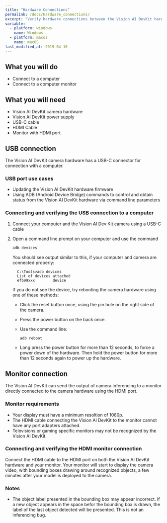 ```yaml
---
title: "Hardware Connections"
permalink: /docs/Hardware_connections/
excerpt: "Verify hardware connections between the Vision AI DevKit hardware and your computer."
variable:
  - platform: windows
    name: Windows
  - platform: macos
    name: macOS
last_modified_at: 2019-04-10
---
```


## What you will do

* Connect to a computer
* Connect to a computer monitor

## What you will need

* Vision AI DevKit camera hardware
* Vision AI DevKit power supply
* USB-C cable
* HDMI Cable
* Monitor with HDMI port

## USB connection

The Vision AI DevKit camera hardware has a USB-C connector for connection with a computer.

### USB port use cases

* Updating the Vision AI DevKit hardware firmware
* Using ADB (Android Device Bridge) commands to control and obtain status from the Vision AI DevKit hardware via command line parameters

### Connecting and verifying the USB connection to a computer

1. Connect your computer and the Vision AI Dev Kit camera using a USB-C cable
2. Open a command line prompt on your computer and use the command

     ```cmd
     adb devices
     ```

    You should see output similar to this, if your computer and camera are connected properly:  

         C:\Tools>adb devices
         List of devices attached  
         efb99xxx        device  

    If you do not see the device, try rebooting the camera hardware using one of these methods:

    * Click the reset button once, using the pin hole on the right side of the camera.
    * Press the power button on the back once.
    * Use the command line:

        ```cmd
        adb reboot
        ```

    * Long press the power button for more than 12 seconds, to force a power down of the hardware. Then hold the power button for more than 12 seconds again to power up the hardware.

## Monitor connection

The Vision AI DevKit can send the output of camera inferencing to a monitor directly connected to the camera hardware using the HDMI port.

### Monitor requirements

* Your display must have a minimum resoltion of 1080p.
* The HDMI cable connecting the Vision AI DevKit to the monitor cannot have any port adapters attached.
* Televisions or gaming specific monitors may not be recognized by the Vision AI DevKit.

### Connecting and verifying the HDMI monitor connection

Connect the HDMI cable to the HDMI port on both the Vision AI DevKit hardware and your monitor. Your monitor will start to display the camera video, with bounding boxes drawing around recognized objects, a few minutes after your model is deployed to the camera.

### Notes

* The object label presented in the bounding box may appear incorrect. If a new object appears in the space befor the bounding box is drawn, the label of the last object detected will be presented. This is not an inferencing bug.
